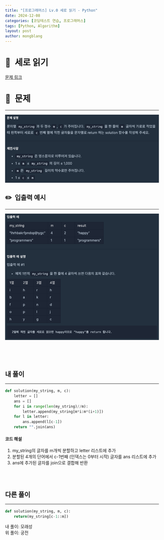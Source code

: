 ```yaml
---
title: "[프로그래머스] Lv.0 세로 읽기 - Python"
date: 2024-12-08 
categories: [코딩테스트 연습, 프로그래머스]
tags: [Python, Algorithm]
layout: post
author: mongblang
---
```


# 📌&nbsp; **세로 읽기**
[문제 링크](https://school.programmers.co.kr/learn/courses/30/lessons/181904)  

# 📝&nbsp; **문제**
---
![문제](/assets/img/codingtest-post-img/PG181904-1.png)


## ✏️&nbsp; **입출력 예시**
---
![예시](/assets/img/codingtest-post-img/PG181904-2.png)  


&nbsp;  

&nbsp;   



## **내 풀이**  
---  

```python
def solution(my_string, m, c):
    letter = []
    ans = []
    for i in range(len(my_string)//m):
        letter.append(my_string[m*i:m*(i+1)])
    for l in letter:
        ans.append(l[c-1])
    return "".join(ans)
```


#### **코드 해설**  
1. my_string의 글자를 m개씩 분할하고 letter 리스트에 추가
2. 분할된 4개의 단어에서 c-1번째 (인덱스는 0부터 시작) 글자를 ans 리스트에 추가
3. ans에 추가된 글자를 join으로 결합해 반환


&nbsp;   
&nbsp;  


## **다른 풀이**
---

```python  
def solution(my_string, m, c):
    return(my_string[c-1::m])
```

내 풀이: 모래성  
위 풀이: 궁전
